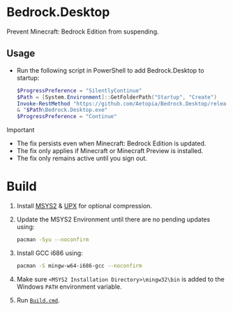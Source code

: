 # Bedrock.Desktop
Prevent Minecraft: Bedrock Edition from suspending.

## Usage
- Run the following script in PowerShell to add Bedrock.Desktop to startup:

    ```powershell
    $ProgressPreference = "SilentlyContinue"
    $Path = [System.Environment]::GetFolderPath("Startup", "Create")
    Invoke-RestMethod "https://github.com/Aetopia/Bedrock.Desktop/releases/latest/download/Bedrock.Desktop.exe" -OutFile "$Path\Bedrock.Desktop.exe"
    & "$Path\Bedrock.Desktop.exe"
    $ProgressPreference = "Continue"
    ```
> [!IMPORTANT]
> - The fix persists even when Minecraft: Bedrock Edition is updated.
> - The fix only applies if Minecraft or Minecraft Preview is installed.
> - The fix only remains active until you sign out.

# Build
1. Install [MSYS2](https://www.msys2.org/) & [UPX](https://upx.github.io/) for optional compression.
2. Update the MSYS2 Environment until there are no pending updates using:

    ```bash
    pacman -Syu --noconfirm
    ```

3. Install GCC i686 using:

    ```bash
    pacman -S mingw-w64-i686-gcc --noconfirm
    ```

4. Make sure `<MSYS2 Installation Directory>\mingw32\bin` is added to the Windows `PATH` environment variable.
5. Run [`Build.cmd`](Build.cmd).